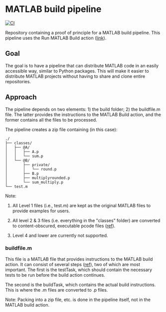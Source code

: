 # MATLAB build pipeline

[![CI](https://github.com/HaroldNL/test_MATLAB_pipe/actions/workflows/main.yml/badge.svg?branch=main)](https://github.com/HaroldNL/test_MATLAB_pipe/actions/workflows/main.yml)

Repository containing a proof of principle for a MATLAB build pipeline. This pipeline uses the Run MATLAB Build action ([link](https://github.com/marketplace/actions/run-MATLAB-build)).

## Goal
The goal is to have a pipeline that can distribute MATLAB code in an easily accessible way, similar to Python packages. This will make it easier to distribute MATLAB projects without having to share and clone entire repositories.

## Approach
The pipeline depends on two elements: 1) the build folder; 2) the buildfile.m file. The latter provides the instructions to the MATLAB Build action, and the former contains all the files to be processed.

The pipeline creates a zip file containing (in this case):

```
./
├── classes/
│   ├── @A/
│   │   ├── A.p
│   │   └── sum.p
│   └── @B/
│       ├── private/
│       │   └── round.p  
│       ├── B.p
│       ├── multiplyrounded.p
│       └── sum_multiply.p
└── test.m
```

Note:

1. All Level 1 files (i.e., test.m) are kept as the original MATLAB files to provide examples for users.

2. All level 2 & 3 files (i.e. everything in the "classes" folder) are converted to content-obscured, executable pcode files ([ref](https://nl.mathworks.com/help/MATLAB/ref/pcode.html)).

3. Level 4 and lower are currently not supported.

### buildfile.m
This file is a MATLAB file that provides instructions to the MATLAB build action. It can consist of several steps ([ref](https://nl.mathworks.com/help/matlab/ref/buildtool.html)), two of which are most important. The first is the testTask, which should contain the necessary tests to be run before the build action continues.

The second is the buildTask, which contains the actual build instructions. This is where the .m files are converted to .p files.

Note: Packing into a zip file, etc. is done in the pipeline itself, not in the MATLAB build action.
